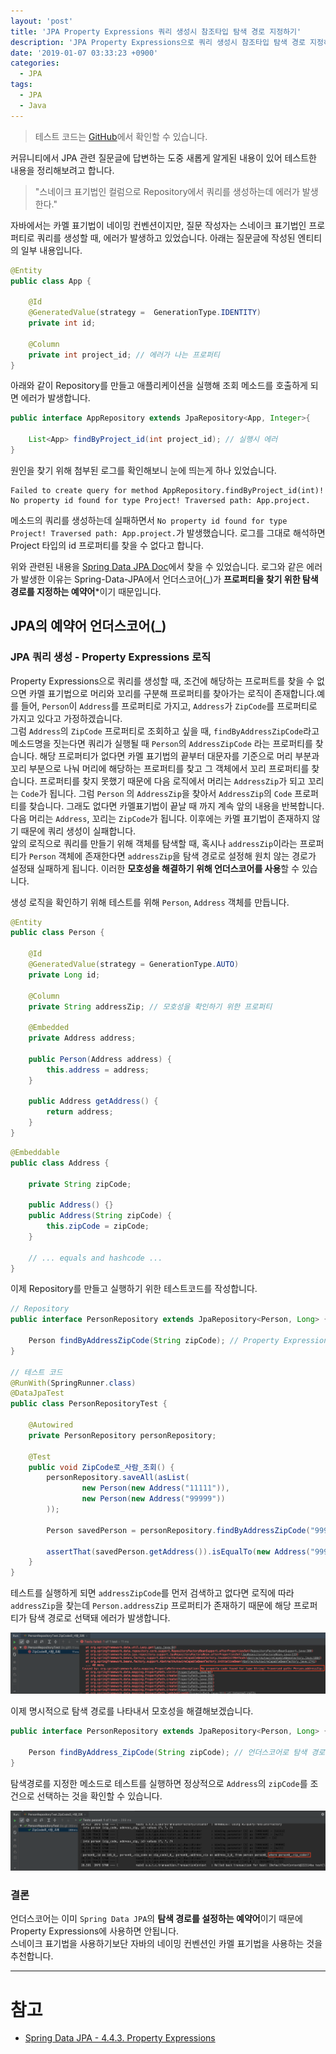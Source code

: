 ```yaml
---
layout: 'post'
title: 'JPA Property Expressions 쿼리 생성시 참조타입 탐색 경로 지정하기'
description: 'JPA Property Expressions으로 쿼리 생성시 참조타입 탐색 경로 지정하기'
date: '2019-01-07 03:33:23 +0900'
categories:
  - JPA
tags:
  - JPA
  - Java
---
```


> 테스트 코드는 [GitHub](https://github.com/hongsii/blog-code/tree/master/jpa-underscore-test)에서 확인할 수 있습니다.

커뮤니티에서 JPA 관련 질문글에 답변하는 도중 새롭게 알게된 내용이 있어 테스트한 내용을 정리해보려고 합니다.

> "스네이크 표기법인 컬럼으로 Repository에서 쿼리를 생성하는데 에러가 발생한다."

자바에서는 카멜 표기법이 네이밍 컨벤션이지만, 질문 작성자는 스네이크 표기법인 프로퍼티로 쿼리를 생성할 때, 에러가 발생하고 있었습니다. 아래는 질문글에 작성된 엔티티의 일부 내용입니다.

``` java
@Entity
public class App {

	@Id
	@GeneratedValue(strategy =  GenerationType.IDENTITY)
	private int id;

	@Column
	private int project_id; // 에러가 나는 프로퍼티
}
```

아래와 같이 Repository를 만들고 애플리케이션을 실행해 조회 메소드를 호출하게 되면 에러가 발생합니다.

``` java
public interface AppRepository extends JpaRepository<App, Integer>{

	List<App> findByProject_id(int project_id); // 실행시 에러
}
```

원인을 찾기 위해 첨부된 로그를 확인해보니 눈에 띄는게 하나 있었습니다.  

```
Failed to create query for method AppRepository.findByProject_id(int)!
No property id found for type Project! Traversed path: App.project.
```

메소드의 쿼리를 생성하는데 실패하면서 `No property id found for type Project! Traversed path: App.project.`가 발생했습니다. 로그를 그대로 해석하면 Project 타입의 id 프로퍼티를 찾을 수 없다고 합니다.  

위와 관련된 내용을 [Spring Data JPA Doc](https://docs.spring.io/spring-data/jpa/docs/current/reference/html/#repositories.query-methods.query-property-expressions)에서 찾을 수 있었습니다. 로그와 같은 에러가 발생한 이유는 Spring-Data-JPA에서 언더스코어(_)가 **프로퍼티을 찾기 위한 탐색 경로를 지정하는 예약어***이기 때문입니다.

## JPA의 예약어 언더스코어(_)

### JPA 쿼리 생성 - Property Expressions 로직

Property Expressions으로 쿼리를 생성할 때, 조건에 해당하는 프로퍼트를 찾을 수 없으면 카멜 표기법으로 머리와 꼬리를 구분해 프로퍼티를 찾아가는 로직이 존재합니다.예를 들어, `Person`이 `Address`를 프로퍼티로 가지고, `Address`가 `ZipCode`를 프로퍼티로 가지고 있다고 가정하겠습니다.  
그럼 `Address`의 `ZipCode` 프로퍼티로 조회하고 싶을 때, `findByAddressZipCode`라고 메소드명을 짓는다면 쿼리가 실행될 때 `Person`의 `AddressZipCode` 라는 프로퍼티를 찾습니다. 해당 프로퍼티가 없다면 카멜 표기법의 끝부터 대문자를 기준으로 머리 부분과 꼬리 부분으로 나눠 머리에 해당하는 프로퍼티를 찾고 그 객체에서 꼬리 프로퍼티를 찾습니다. 
프로퍼티를 찾지 못했기 때문에 다음 로직에서 머리는 `AddressZip`가 되고 꼬리는 `Code`가 됩니다. 그럼 `Person` 의 `AddressZip`을 찾아서 `AddressZip`의 `Code` 프로퍼티를 찾습니다. 그래도 없다면 카멜표기법이 끝날 때 까지 계속 앞의 내용을 반복합니다. 다음 머리는 `Address`, 꼬리는 `ZipCode`가 됩니다. 이후에는 카멜 표기법이 존재하지 않기 때문에 쿼리 생성이 실패합니다.  
앞의 로직으로 쿼리를 만들기 위해 객체를 탐색할 때, 혹시나 `addressZip`이라는 프로퍼티가 `Person` 객체에 존재한다면 `addressZip`을 탐색 경로로 설정해 원치 않는 경로가 설정돼 실패하게 됩니다. 이러한 **모호성을 해결하기 위해 언더스코어를 사용**할 수 있습니다.  

생성 로직을 확인하기 위해 테스트를 위해 `Person`, `Address` 객체를 만듭니다.

``` java
@Entity
public class Person {

	@Id
	@GeneratedValue(strategy = GenerationType.AUTO)
	private Long id;

	@Column
	private String addressZip; // 모호성을 확인하기 위한 프로퍼티

	@Embedded
	private Address address;

	public Person(Address address) {
		this.address = address;
	}

	public Address getAddress() {
		return address;
	}
}
```

``` java
@Embeddable
public class Address {

	private String zipCode;

	public Address() {}
	public Address(String zipCode) {
		this.zipCode = zipCode;
	}

    // ... equals and hashcode ...
}
```

이제 Repository를 만들고 실행하기 위한 테스트코드를 작성합니다.

``` java
// Repository
public interface PersonRepository extends JpaRepository<Person, Long> {

	Person findByAddressZipCode(String zipCode); // Property Expressions 로직 확인을 위한 메소드
}

// 테스트 코드
@RunWith(SpringRunner.class)
@DataJpaTest
public class PersonRepositoryTest {

	@Autowired
	private PersonRepository personRepository;

	@Test
	public void ZipCode로_사람_조회() {
		personRepository.saveAll(asList(
				new Person(new Address("11111")),
				new Person(new Address("99999"))
		));

		Person savedPerson = personRepository.findByAddressZipCode("99999");

		assertThat(savedPerson.getAddress()).isEqualTo(new Address("99999"));
	}
}
```

테스트를 실행하게 되면 `addressZipCode`를 먼저 검색하고 없다면 로직에 따라 `addressZip`을 찾는데 `Person.addressZip` 프로퍼티가 존재하기 때문에 해당 프로퍼티가 탐색 경로로 선택돼 에러가 발생합니다.

![test-fail](/images/jpa-underscore-test-fail.png)

이제 명시적으로 탐색 경로를 나타내서 모호성을 해결해보겠습니다.

``` java
public interface PersonRepository extends JpaRepository<Person, Long> {

	Person findByAddress_ZipCode(String zipCode); // 언더스코어로 탐색 경로 지정
}
```

탐색경로를 지정한 메소드로 테스트를 실행하면 정상적으로 `Address`의 `zipCode`를 조건으로 선택하는 것을 확인할 수 있습니다.

![test-success](/images/jpa-underscore-test-success.png)


### 결론

언더스코어는 이미 `Spring Data JPA`의 **탐색 경로를 설정하는 예약어**이기 때문에 Property Expressions에 사용하면 안됩니다.  
스네이크 표기법을 사용하기보단 자바의 네이밍 컨벤션인 카멜 표기법을 사용하는 것을 추천합니다.

----------------------------------

# 참고

* [Spring Data JPA - 4.4.3. Property Expressions](https://docs.spring.io/spring-data/jpa/docs/current/reference/html/#repositories.query-methods.query-property-expressions)
